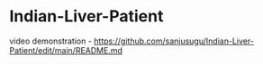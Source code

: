 # Indian-Liver-Patient

video demonstration - https://github.com/sanjusugu/Indian-Liver-Patient/edit/main/README.md
